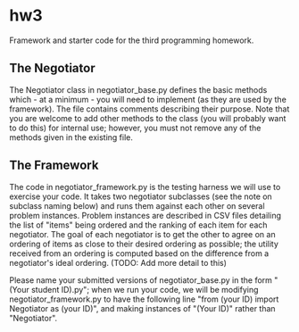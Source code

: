 # hw3
Framework and starter code for the third programming homework.

## The Negotiator
The Negotiator class in negotiator_base.py defines the basic methods which - at a minimum - you will need to
implement (as they are used by the framework). The file contains comments describing their purpose. Note that you are 
welcome to add other methods to the class (you will probably want to do this) for internal use; however, you must not remove
any of the methods given in the existing file.

## The Framework
The code in negotiator_framework.py is the testing harness we will use to exercise your code.
It takes two negotiator subclasses (see the note on subclass naming below) and runs them against
each other on several problem instances. Problem instances are described in CSV files detailing
the list of "items" being ordered and the ranking of each item for each negotiator.
The goal of each negotiator is to get the other to agree on an ordering of items as close to
their desired ordering as possible; the utility received from an ordering is computed based on
the difference from a negotiator's ideal ordering. (TODO: Add more detail to this)

Please name your submitted versions of negotiator_base.py in the form "(Your student ID).py";
when we run your code, we will be modifying negotiator_framework.py to have the following line "from (your ID)
import Negotiator as (your ID)", and making instances of "(Your ID)" rather than "Negotiator".
